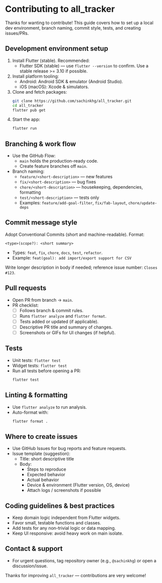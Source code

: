 # Contributing to all_tracker

Thanks for wanting to contribute! This guide covers how to set up a local dev environment, branch naming, commit style, tests, and creating issues/PRs.

## Development environment setup

1. Install Flutter (stable). Recommended:
   - Flutter SDK (stable) — use `flutter --version` to confirm. Use a stable release >= 3.10 if possible.
2. Install platform tooling:
   - Android: Android SDK & emulator (Android Studio).
   - iOS (macOS): Xcode & simulators.
3. Clone and fetch packages:
   ```bash
   git clone https://github.com/sachinkhg/all_tracker.git
   cd all_tracker
   flutter pub get
   ```
4. Start the app:
   ```bash
   flutter run
   ```

## Branching & work flow

- Use the GitHub Flow:
  - `main` holds the production-ready code.
  - Create feature branches off `main`.
- Branch naming:
  - `feature/<short-description>` — new features
  - `fix/<short-description>` — bug fixes
  - `chore/<short-description>` — housekeeping, dependencies, formatting
  - `test/<short-description>` — tests only
  - Examples: `feature/add-goal-filter`, `fix/fab-layout`, `chore/update-deps`

## Commit message style

Adopt Conventional Commits (short and machine-readable). Format:
```
<type>(scope?): <short summary>
```
- Types: `feat`, `fix`, `chore`, `docs`, `test`, `refactor`.
- Example: `feat(goal): add import/export support for CSV`

Write longer description in body if needed; reference issue number: `Closes #123`.

## Pull requests

- Open PR from branch -> `main`.
- PR checklist:
  - [ ] Follows branch & commit rules.
  - [ ] Runs `flutter analyze` and `flutter format`.
  - [ ] Tests added or updated (if applicable).
  - [ ] Descriptive PR title and summary of changes.
  - [ ] Screenshots or GIFs for UI changes (if helpful).

## Tests

- Unit tests: `flutter test`
- Widget tests: `flutter test`
- Run all tests before opening a PR:
  ```bash
  flutter test
  ```

## Linting & formatting

- Use `flutter analyze` to run analysis.
- Auto-format with:
  ```bash
  flutter format .
  ```

## Where to create issues

- Use GitHub Issues for bug reports and feature requests.
- Issue template (suggestion):
  - Title: short descriptive title
  - Body:
    - Steps to reproduce
    - Expected behavior
    - Actual behavior
    - Device & environment (Flutter version, OS, device)
    - Attach logs / screenshots if possible

## Coding guidelines & best practices

- Keep domain logic independent from Flutter widgets.
- Favor small, testable functions and classes.
- Add tests for any non-trivial logic or data mapping.
- Keep UI responsive: avoid heavy work on main isolate.

## Contact & support

- For urgent questions, tag repository owner (e.g., `@sachinkhg`) or open a discussion/issue.

Thanks for improving `all_tracker` — contributions are very welcome!
